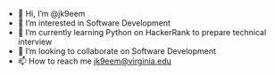 - 👋 Hi, I’m @jk9eem
- 👀 I’m interested in Software Development
- 🌱 I’m currently learning Python on HackerRank to prepare technical interview
- 💞️ I’m looking to collaborate on Software Development
- 📫 How to reach me <jk9eem@virginia.edu>

<!---
jk9eem/jk9eem is a ✨ special ✨ repository because its `README.md` (this file) appears on your GitHub profile.
You can click the Preview link to take a look at your changes.
--->

